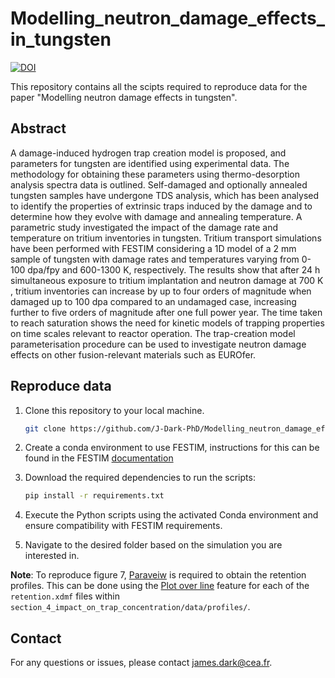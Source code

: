 # Modelling_neutron_damage_effects_in_tungsten
[![DOI](https://zenodo.org/badge/DOI/10.5281/zenodo.7863889.svg)](https://doi.org/10.5281/zenodo.7863889)

This repository contains all the scipts required to reproduce data for the paper "Modelling neutron damage effects in tungsten".

## Abstract
A damage-induced hydrogen trap creation model is proposed, and parameters for tungsten are identified using experimental data.
The methodology for obtaining these parameters using thermo-desorption analysis spectra data is outlined.
Self-damaged and optionally annealed tungsten samples have undergone TDS analysis, which has been analysed to identify the properties of extrinsic traps induced by the damage and to determine how they evolve with damage and annealing temperature.
A parametric study investigated the impact of the damage rate and temperature on tritium inventories in tungsten.
Tritium transport simulations have been performed with FESTIM considering a 1D model of a 2 mm sample of tungsten with damage rates and temperatures varying from 0-100 dpa/fpy and 600-1300 K, respectively. 
The results show that after 24 h simultaneous exposure to tritium implantation and neutron damage at 700 K , tritium inventories can increase by up to four orders of magnitude when damaged up to 100 dpa compared to an undamaged case, increasing further to five orders of magnitude after one full power year.
The time taken to reach saturation shows the need for kinetic models of trapping properties on time scales relevant to reactor operation.
The trap-creation model parameterisation procedure can be used to investigate neutron damage effects on other fusion-relevant materials such as EUROfer.

## Reproduce data
1. Clone this repository to your local machine.
    ```bash
    git clone https://github.com/J-Dark-PhD/Modelling_neutron_damage_effects_in_tungsten
    ```
2. Create a conda environment to use FESTIM, instructions for this can be found in the FESTIM [documentation](https://festim.readthedocs.io/en/latest/installation.html)
3. Download the required dependencies to run the scripts:

    ```bash
    pip install -r requirements.txt
    ```

4. Execute the Python scripts using the activated Conda environment and ensure compatibility with FESTIM requirements.

5. Navigate to the desired folder based on the simulation you are interested in.

**Note**: To reproduce figure 7, [Paraveiw](https://www.paraview.org/) is required to obtain the retention profiles. This can be done using the [Plot over line](https://docs.paraview.org/en/latest/Tutorials/ClassroomTutorials/beginningPlotting.html) feature for each of the `retention.xdmf` files within `section_4_impact_on_trap_concentration/data/profiles/`.

## Contact

For any questions or issues, please contact james.dark@cea.fr.

